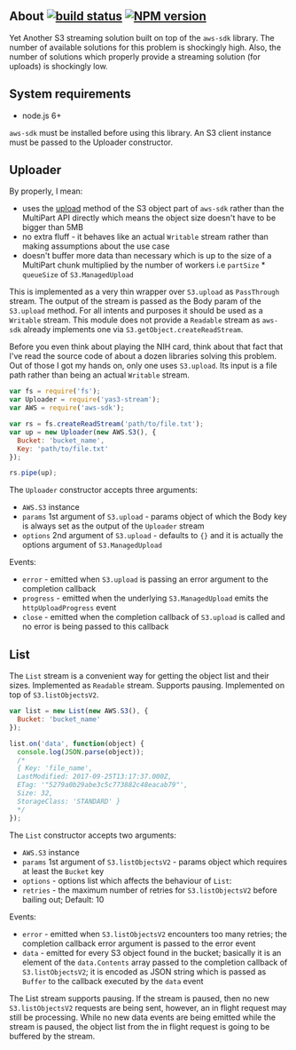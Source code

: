 ## About [![build status](https://secure.travis-ci.org/SaltwaterC/yas3-stream.png?branch=master)](https://travis-ci.org/SaltwaterC/yas3-stream) [![NPM version](https://badge.fury.io/js/yas3-stream.png)](http://badge.fury.io/js/yas3-stream)

Yet Another S3 streaming solution built on top of the `aws-sdk` library. The number of available solutions for this problem is shockingly high. Also, the number of solutions which properly provide a streaming solution (for uploads) is shockingly low.

## System requirements

 * node.js 6+

`aws-sdk` must be installed before using this library. An S3 client instance must be passed to the Uploader constructor.

## Uploader

By properly, I mean:

 * uses the [upload](http://docs.aws.amazon.com/AWSJavaScriptSDK/latest/AWS/S3.html#upload-property) method of the S3 object part of `aws-sdk` rather than the MultiPart API directly which means the object size doesn't have to be bigger than 5MB
 * no extra fluff - it behaves like an actual `Writable` stream rather than making assumptions about the use case
 * doesn't buffer more data than necessary which is up to the size of a MultiPart chunk multiplied by the number of workers i.e `partSize` * `queueSize` of `S3.ManagedUpload`

This is implemented as a very thin wrapper over `S3.upload` as `PassThrough` stream. The output of the stream is passed as the Body param of the `S3.upload` method. For all intents and purposes it should be used as a `Writable` stream. This module does not provide a `Readable` stream as `aws-sdk` already implements one via `S3.getObject.createReadStream`.

Before you even think about playing the NIH card, think about that fact that I've read the source code of about a dozen libraries solving this problem. Out of those I got my hands on, only one uses `S3.upload`. Its input is a file path rather than being an actual `Writable` stream.

```javascript
var fs = require('fs');
var Uploader = require('yas3-stream');
var AWS = require('aws-sdk');

var rs = fs.createReadStream('path/to/file.txt');
var up = new Uploader(new AWS.S3(), {
  Bucket: 'bucket_name',
  Key: 'path/to/file.txt'
});

rs.pipe(up);
```

The `Uploader` constructor accepts three arguments:

 * `AWS.S3` instance
 * `params` 1st argument of `S3.upload` - params object of which the Body key is always set as the output of the `Uploader` stream
 * `options` 2nd argument of `S3.upload` - defaults to `{}` and it is actually the options argument of `S3.ManagedUpload`

Events:

 * `error` - emitted when `S3.upload` is passing an error argument to the completion callback
 * `progress` - emitted when the underlying `S3.ManagedUpload` emits the `httpUploadProgress` event
 * `close` - emitted when the completion callback of `S3.upload` is called and no error is being passed to this callback

## List

The `List` stream is a convenient way for getting the object list and their sizes. Implemented as `Readable` stream. Supports pausing. Implemented on top of `S3.listObjectsV2`.

```javascript
var list = new List(new AWS.S3(), {
  Bucket: 'bucket_name'
});

list.on('data', function(object) {
  console.log(JSON.parse(object));
  /*
  { Key: 'file_name',
  LastModified: 2017-09-25T13:17:37.000Z,
  ETag: '"5279a0b29abe3c5c773882c48eacab79"',
  Size: 32,
  StorageClass: 'STANDARD' }
  */
});
```

The `List` constructor accepts two arguments:

 * `AWS.S3` instance
 * `params` 1st argument of `S3.listObjectsV2` - params object which requires at least the `Bucket` key
 * `options` - options list which affects the behaviour of `List`:
  * `retries` - the maximum number of retries for `S3.listObjectsV2` before bailing out; Default: 10

Events:

 * `error` - emitted when `S3.listObjectsV2` encounters too many retries; the completion callback error argument is passed to the error event
 * `data` - emitted for every S3 object found in the bucket; basically it is an element of the `data.Contents` array passed to the completion callback of `S3.listObjectsV2`; it is encoded as JSON string which is passed as `Buffer` to the callback executed by the `data` event

The List stream supports pausing. If the stream is paused, then no new `S3.listObjectsV2` requests are being sent, however, an in flight request may still be processing. While no new data events are being emitted while the stream is paused, the object list from the in flight request is going to be buffered by the stream.
